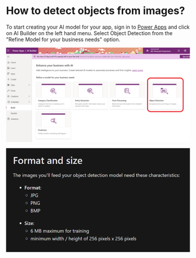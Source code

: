 # How to detect objects from images?

To start creating your AI model for your app, sign in to [Power Apps](https://powerapps.microsoft.com/?WT.mc_id=aiml-8438-ayyonet) and click on AI Builder on the left hand menu. Select Object Detection from the "Refine Model for your business needs" option.

![](../../.gitbook/assets/buildai%20%281%29.png)

![Training image format and size for object detection](../../.gitbook/assets/imagedetectionformat.png)



